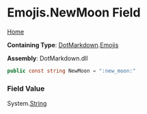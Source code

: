 # Emojis\.NewMoon Field

[Home](../../../README.md)

**Containing Type**: [DotMarkdown](../../README.md)\.[Emojis](../README.md)

**Assembly**: DotMarkdown\.dll

```csharp
public const string NewMoon = ":new_moon:"
```

### Field Value

System\.[String](https://docs.microsoft.com/en-us/dotnet/api/system.string)